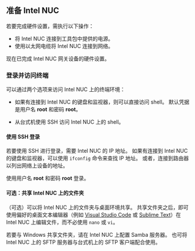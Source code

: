 ## <a name="prepare-your-intel-nuc"></a>准备 Intel NUC

若要完成硬件设置，需执行以下操作：

- 将 Intel NUC 连接到工具包中提供的电源。
- 使用以太网电缆将 Intel NUC 连接到网络。

现在已完成 Intel NUC 网关设备的硬件设置。

### <a name="sign-in-and-access-the-terminal"></a>登录并访问终端

可以通过两个选项来访问 Intel NUC 上的终端环境：

- 如果有连接到 Intel NUC 的键盘和监视器，则可以直接访问 shell。 默认凭据是用户名 **root** 和密码 **root**。

- 从台式机使用 SSH 访问 Intel NUC 上的 shell。

#### <a name="sign-in-with-ssh"></a>使用 SSH 登录

若要使用 SSH 进行登录，需要 Intel NUC 的 IP 地址。 如果有连接到 Intel NUC 的键盘和监视器，可以使用 `ifconfig` 命令来查找 IP 地址。 或者，连接到路由器以列出网络上设备的地址。

使用用户名 **root** 和密码 **root** 登录。

#### <a name="optional-share-a-folder-on-your-intel-nuc"></a>可选：共享 Intel NUC 上的文件夹

（可选）可以将 Intel NUC 上的文件夹与桌面环境共享。 共享文件夹之后，即可使用偏好的桌面文本编辑器（例如 [Visual Studio Code](https://code.visualstudio.com/) 或 [Sublime Text](http://www.sublimetext.com/)）在 Intel NUC 上编辑文件，而不必使用 `nano` 或 `vi`。

若要与 Windows 共享文件夹，请在 Intel NUC 上配置 Samba 服务器。 也可将 Intel NUC 上的 SFTP 服务器与台式机上的 SFTP 客户端配合使用。
